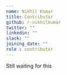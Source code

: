 ```yaml
---
name: Nikhil Kumar
title: Contributor
github: r-nikhilkumar
twitter: ""
linkedin: ""
slack: ""
joining_date: ""
role : contributor
---
```


Still waiting for this
